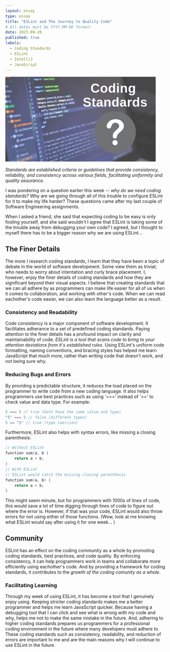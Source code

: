 ```yaml
---
layout: essay
type: essay
title: "ESLint and The Journey to Quality Code"
# All dates must be YYYY-MM-DD format!
date: 2023-09-20
published: true
labels:
  - Coding Standards
  - ESLint
  - IntelliJ
  - JavaScript
---
```


<img class="img-fluid" src="../img/standards.jpeg">

*Standards are established criteria or guidelines that provide consistency, reliability, and consistency across various fields, facilitating uniformity and quality assurance.*

I was pondering on a question earlier this week -- _why do we need coding standards_? Why are we going through all of this trouble to configure ESLint for it to make my life harder? These questions came after my last couple of Software Engineering assignments. 

When I asked a friend, she said that expecting coding to be easy is only fooling yourself, and she said wouldn't I agree that ESLint is taking some of the trouble away from debugging your own code? I agreed, but I thought to myself there has to be a bigger reason why we are using ESLint... 

## The Finer Details

The more I research coding standards, I learn that they have been a topic of debate in the world of software development. Some view them as trivial; who needs to worry about intentation and curly brace placement. I, however, enjoy the finer details of coding standards and how they are significant beyond their visual aspects. I believe that creating standards that we can all adhere by as programmers can make life easier for all of us when it comes to collaboration, and working with other's code. When we can read eachother's code easier, we can also learn the language better as a result. 

### Consistency and Readability
Code consistency is a major component of software development. It facilitates adherance to a set of predefined coding standards. Paying attention to the finer details has a profound impact on clarity and maintainability of code. _ESLint is a tool that scans code to bring to your attention deviations from it's established rules._ Using ESLint's uniform code formatting, naming conventions, and bracing styles has helped me learn JavaScript that much more, rather than writing code that doesn't work, and not being sure why. 

### Reducing Bugs and Errors 
By providing a predictable structure, it reduces the load placed on the programmer to write code from a new coding language. It also helps programmers use best practices such as using '===' instead of '==' to check value and data type. For example:
```cpp
5 === 5 // true (both have the same value and type)
"5" === 5 // false (different types)
5 == "5" // true (type coercion)
```
Furthermore, ESLint also helps with syntax errors, like missing a closing parenthesis:
```cpp
// Without ESLint
function sum(a, b {
    return a + b;
}
// With ESLint
// ESLint would catch the missing closing parenthesis
function sum(a, b) {
    return a + b;
}
```
This might seem minute, but for programmers with 1000s of lines of code, this would save a lot of time digging through lines of code to figure out where the error is. However, if that was your code, ESLint would also throw errors for not using either of those functions. (Wow, look at me knowing what ESLint would say after using it for one week... )

## Community

ESLint has an effect on the coding community as a whole by promoting coding standards, best practices, and code quality. By enforcing consistency, it can help programmers work in teams and collaborate more efficiently using eachother's code. And by providing a framework for coding standards, it contributes to the _growth of the coding comunity as a whole_. 

### Facilitating Learning
Through my week of using ESLint, it has become a tool that I genuinely enjoy using. Keeping stricter coding standards makes me a better programmer and helps me learn JavaScript quicker. Because having a debugging tool that I can click and see what is wrong with my code and why, helps me not to make the same mistake in the future. And, adhering to higher coding standards prepares us programmers for a professional coding environment in the future where many developers must adhere to. These coding standards such as consistency, readability, and reduction of errors are important to me and are the main reasons why I will continue to use ESLint in the future. 
